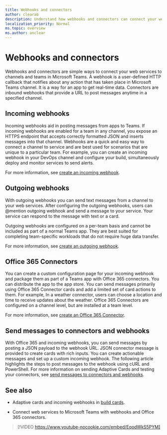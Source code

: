 ```yaml
---
title: Webhooks and connectors
author: clearab
description: Understand how webhooks and connectors can connect your web services to the Teams client.
localization_priority: Normal
ms.topic: overview
ms.author: anclear
---
```


# Webhooks and connectors

Webhooks and connectors are simple ways to connect your web services to channels and teams in Microsoft Teams.
A webhook is a user-defined HTTP callback that notifies about any action that has taken place in Microsoft Teams channel. It is a way for an app to get real-time data.
Connectors are inbound webhooks that provide a URL to post messages anytime in a specified channel.

## Incoming webhooks

Incoming webhooks aid in posting messages from apps to Teams. If incoming webhooks are enabled for a team in any channel, you expose an HTTPS endpoint that accepts correctly formatted JSON and inserts messages into that channel. Webhooks are a quick and easy way to connect a channel to service and are best used for scenarios that are unique to a particular team. For example, you can create an incoming webhook in your DevOps channel and configure your build, simultaneously deploy and monitor services to send alerts.

For more information, see [create an incoming webhook](~/webhooks-and-connectors/how-to/add-incoming-webhook.md).

## Outgoing webhooks

With outgoing webhooks you can send text messages from a channel to your web services. After configuring the outgoing webhooks, users can @mention outgoing webhook and send a message to your service. Your service can respond to the message with text or a card.

Outgoing webhooks are configured on a per-team basis and cannot be included as part of a normal Teams app. They are best suited for completing team-specific workloads that do not require huge data transfer.

For more information, see [create an outgoing webhook](~/webhooks-and-connectors/how-to/add-outgoing-webhook.md).

## Office 365 Connectors

You can create a custom configuration page for your incoming webhook and package them as part of a Teams app with Office 365 connectors. You can distribute the app to the app store. You can send messages primarily using Office 365 Connector cards and add a limited set of card actions to them. For example, In a weather connector, users can choose a location and time to receive updates about the weather. Office 365 Connectors are configured on a channel level, but are installed at a team level.

For more information, see [create an Office 365 Connector](~/webhooks-and-connectors/how-to/connectors-creating.md).

## Send messages to connectors and webhooks

With Office 365 and incoming webhooks, you can send messages by posting a JSON payload to the webhook URL. JSON connector message is provided to create cards with rich inputs. You can create actionable messages and set up a custom incoming webhook. The following article highlights the steps to post messages to the webhook using cURL and PowerShell. For more information on sending Adaptive Cards and testing your connectors, see [send messages to connectors and webhooks](../webhooks-and-connectors/how-to/connectors-using.md).

## See also

* Adaptive cards and incoming webhooks in [build cards](../task-modules-and-cards/what-are-cards.md).

* Connect web services to Microsoft Teams with webhooks and Office 365 connectors.

 > [!VIDEO https://www.youtube-nocookie.com/embed/EqodWkS5PYM]